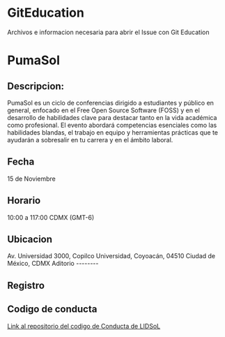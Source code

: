 # GitEducation
Archivos e informacion necesaria para abrir el Issue con Git Education

# PumaSol

## Descripcion:
PumaSol es un ciclo de conferencias dirigido a estudiantes y público en general, enfocado en el Free Open Source Software (FOSS) y en el desarrollo de habilidades clave para destacar tanto en la vida académica como profesional. El evento abordará competencias esenciales como las habilidades blandas, el trabajo en equipo y herramientas prácticas que te ayudarán a sobresalir en tu carrera y en el ámbito laboral.
## Fecha
15 de Noviembre
## Horario
10:00 a 117:00 CDMX (GMT-6) 
## Ubicacion
Av. Universidad 3000, Copilco Universidad, Coyoacán, 04510 Ciudad de México, CDMX
Aditorio --------
## Registro 

## Codigo de conducta
[Link al repositorio del codigo de Conducta de LIDSoL](https://github.com/LIDSOL/CodeOfConduct)
